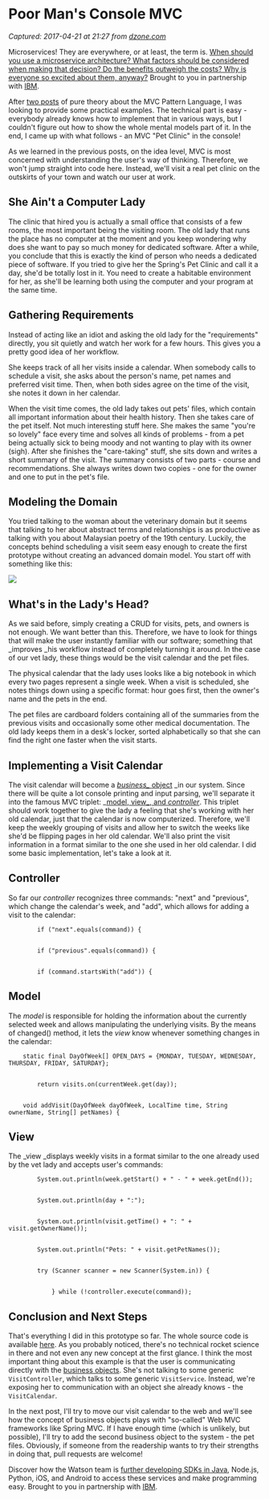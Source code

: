 # Poor Man's Console MVC

_Captured: 2017-04-21 at 21:27 from [dzone.com](https://dzone.com/articles/poor-mans-console-mvc?edition=292907&utm_source=Daily%20Digest&utm_medium=email&utm_campaign=dd%202017-04-21)_

Microservices! They are everywhere, or at least, the term is. [When should you use a microservice architecture? What factors should be considered when making that decision? Do the benefits outweigh the costs? Why is everyone so excited about them, anyway?](https://dzone.com/go?i=180128&u=https%3A%2F%2Fbs.serving-sys.com%2Fserving%2FadServer.bs%3Fcn%3Dtrd%26mc%3Dclick%26pli%3D20943538%26PluID%3D0%26ord%3D%255Btimestamp%255D) Brought to you in partnership with [IBM](https://dzone.com/go?i=180128&u=https%3A%2F%2Fbs.serving-sys.com%2Fserving%2FadServer.bs%3Fcn%3Dtrd%26mc%3Dclick%26pli%3D20943538%26PluID%3D0%26ord%3D%255Btimestamp%255D).

After [two ](https://dzone.com/articles/mvc-pattern-language-part-1)[posts](https://dzone.com/articles/mvc-pattern-language-part-2-patterns-6-11) of pure theory about the MVC Pattern Language, I was looking to provide some practical examples. The technical part is easy - everybody already knows how to implement that in various ways, but I couldn't figure out how to show the whole mental models part of it. In the end, I came up with what follows - an MVC "Pet Clinic" in the console!

As we learned in the previous posts, on the idea level, MVC is most concerned with understanding the user's way of thinking. Therefore, we won't jump straight into code here. Instead, we'll visit a real pet clinic on the outskirts of your town and watch our user at work.

## She Ain't a Computer Lady

The clinic that hired you is actually a small office that consists of a few rooms, the most important being the visiting room. The old lady that runs the place has no computer at the moment and you keep wondering why does she want to pay so much money for dedicated software. After a while, you conclude that this is exactly the kind of person who needs a dedicated piece of software. If you tried to give her the Spring's Pet Clinic and call it a day, she'd be totally lost in it. You need to create a habitable environment for her, as she'll be learning both using the computer and your program at the same time.

## Gathering Requirements

Instead of acting like an idiot and asking the old lady for the "requirements" directly, you sit quietly and watch her work for a few hours. This gives you a pretty good idea of her workflow.

She keeps track of all her visits inside a calendar. When somebody calls to schedule a visit, she asks about the person's name, pet names and preferred visit time. Then, when both sides agree on the time of the visit, she notes it down in her calendar.

When the visit time comes, the old lady takes out pets' files, which contain all important information about their health history. Then she takes care of the pet itself. Not much interesting stuff here. She makes the same "you're so lovely" face every time and solves all kinds of problems - from a pet being actually sick to being moody and not wanting to play with its owner (sigh). After she finishes the "care-taking" stuff, she sits down and writes a short summary of the visit. The summary consists of two parts - course and recommendations. She always writes down two copies - one for the owner and one to put in the pet's file.

## Modeling the Domain

You tried talking to the woman about the veterinary domain but it seems that talking to her about abstract terms and relationships is as productive as talking with you about Malaysian poetry of the 19th century. Luckily, the concepts behind scheduling a visit seem easy enough to create the first prototype without creating an advanced domain model. You start off with something like this:

![](http://tidyjava.com/wp-content/uploads/2017/04/ss2017-04-18at08.50.36.png)

## What's in the Lady's Head?

As we said before, simply creating a CRUD for visits, pets, and owners is not enough. We want better than this. Therefore, we have to look for things that will make the user instantly familiar with our software; something that _improves _his workflow instead of completely turning it around. In the case of our vet lady, these things would be the visit calendar and the pet files.

The physical calendar that the lady uses looks like a big notebook in which every two pages represent a single week. When a visit is scheduled, she notes things down using a specific format: hour goes first, then the owner's name and the pets in the end.

The pet files are cardboard folders containing all of the summaries from the previous visits and occasionally some other medical documentation. The old lady keeps them in a desk's locker, sorted alphabetically so that she can find the right one faster when the visit starts.

## Implementing a Visit Calendar

The visit calendar will become a _[business_ ](http://tidyjava.com/mvc-pattern-language/#business-objects)_[object](http://tidyjava.com/mvc-pattern-language/#business-objects) _in our system. Since there will be quite a lot console printing and input parsing, we'll separate it into the famous MVC triplet: _[model, view_, and _controller_](http://tidyjava.com/mvc-pattern-language-2/). This triplet should work together to give the lady a feeling that she's working with her old calendar, just that the calendar is now computerized. Therefore, we'll keep the weekly grouping of visits and allow her to switch the weeks like she'd be flipping pages in her old calendar. We'll also print the visit information in a format similar to the one she used in her old calendar. I did some basic implementation, let's take a look at it.

## Controller

So far our _controller_ recognizes three commands: "next" and "previous", which change the calendar's week, and "add", which allows for adding a visit to the calendar:
    
    
            if ("next".equals(command)) {
    
    
            if ("previous".equals(command)) {
    
    
            if (command.startsWith("add")) {

## Model

The _model_ is responsible for holding the information about the currently selected week and allows manipulating the underlying visits. By the means of changed() method, it lets the _view_ know whenever something changes in the calendar:
    
    
        static final DayOfWeek[] OPEN_DAYS = {MONDAY, TUESDAY, WEDNESDAY, THURSDAY, FRIDAY, SATURDAY};
    
    
            return visits.on(currentWeek.get(day));
    
    
        void addVisit(DayOfWeek dayOfWeek, LocalTime time, String ownerName, String[] petNames) {

## View

The _view _displays weekly visits in a format similar to the one already used by the vet lady and accepts user's commands:
    
    
            System.out.println(week.getStart() + " - " + week.getEnd());
    
    
            System.out.println(day + ":");
    
    
            System.out.println(visit.getTime() + ": " + visit.getOwnerName());
    
    
            System.out.println("Pets: " + visit.getPetNames());
    
    
            try (Scanner scanner = new Scanner(System.in)) {
    
    
                } while (!controller.execute(command));

## Conclusion and Next Steps

That's everything I did in this prototype so far. The whole source code is available [here](https://github.com/tidyjava/console-mvc-pet-clinic). As you probably noticed, there's no technical rocket science in there and not even any new concept at the first glance. I think the most important thing about this example is that the user is communicating directly with the [business objects](http://tidyjava.com/mvc-pattern-language/#business-objects). She's not talking to some generic `VisitController`, which talks to some generic `VisitService`. Instead, we're exposing her to communication with an object she already knows - the `VisitCalendar`.

In the next post, I'll try to move our visit calendar to the web and we'll see how the concept of business objects plays with "so-called" Web MVC frameworks like Spring MVC. If I have enough time (which is unlikely, but possible), I'll try to add the second business object to the system - the pet files. Obviously, if someone from the readership wants to try their strengths in doing that, pull requests are welcome!

Discover how the Watson team is [further developing SDKs in Java](https://dzone.com/go?i=180126&u=https%3A%2F%2Fbs.serving-sys.com%2Fserving%2FadServer.bs%3Fcn%3Dtrd%26mc%3Dclick%26pli%3D20943536%26PluID%3D0%26ord%3D%255Btimestamp%255D), Node.js, Python, iOS, and Android to access these services and make programming easy. Brought to you in partnership with [IBM](https://dzone.com/go?i=180126&u=https%3A%2F%2Fbs.serving-sys.com%2Fserving%2FadServer.bs%3Fcn%3Dtrd%26mc%3Dclick%26pli%3D20943536%26PluID%3D0%26ord%3D%255Btimestamp%255D).
